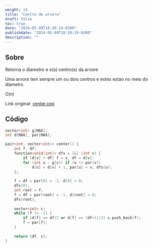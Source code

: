 ```yaml
---
weight: 10
title: "Centro de arvore"
draft: false
toc: true
date: "2024-05-09T18:39:19-0300"
publishdate: "2024-05-09T18:39:19-0300"
description: ""
---
```


## Sobre
 Retorna o diametro e o(s) centro(s) da arvore

 Uma arvore tem sempre um ou dois centros e estes estao no meio do diametro



 O(n)



Link original: [center.cpp](https://github.com/brunomaletta/Biblioteca/tree/master/Codigo/Grafos/center.cpp)

## Código
```cpp
vector<int> g[MAX];
int d[MAX], par[MAX];

pair<int, vector<int>> center() {
	int f, df;
	function<void(int)> dfs = [&] (int v) {
		if (d[v] > df) f = v, df = d[v];
		for (int u : g[v]) if (u != par[v]) 
			d[u] = d[v] + 1, par[u] = v, dfs(u);
	};
 
	f = df = par[0] = -1, d[0] = 0;
	dfs(0);
	int root = f;
	f = df = par[root] = -1, d[root] = 0;
	dfs(root);
 
 	vector<int> c;
	while (f != -1) {
		if (d[f] == df/2 or d[f] == (df+1)/2) c.push_back(f);
		f = par[f];
	}
 
	return {df, c};
}
```
